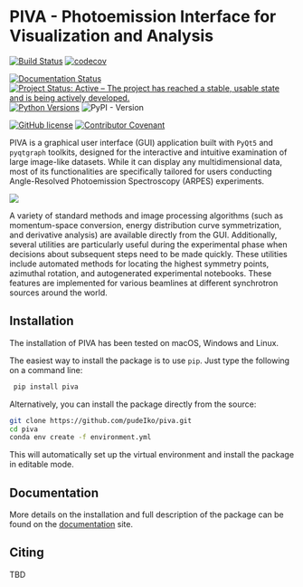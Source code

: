 # PIVA - Photoemission Interface for Visualization and Analysis

[![Build Status](https://github.com/pudeIko/piva/actions/workflows/test.yml/badge.svg)](https://github.com/pudeIko/piva/actions/workflows/test.yml)
[![codecov](https://codecov.io/gh/pudeIko/piva/branch/main/graph/badge.svg?token=<token>)](https://codecov.io/gh/pudeIko/piva)

[![Documentation Status](https://readthedocs.org/projects/piva/badge/?version=latest)](https://piva.readthedocs.io/en/latest/?badge=latest)
[![Project Status: Active – The project has reached a stable, usable state and is being actively developed.](https://www.repostatus.org/badges/latest/active.svg)](https://www.repostatus.org/#active)
[![Python Versions](https://img.shields.io/badge/python-3.10%20|%203.11-blue)](https://www.python.org/)
![PyPI - Version](https://img.shields.io/pypi/v/piva)

[![GitHub license](https://img.shields.io/github/license/pudeIko/piva)](https://github.com/ekiefl/pooltool/blob/master/LICENSE.txt)
[![Contributor Covenant](https://img.shields.io/badge/Contributor%20Covenant-2.1-4baaaa.svg)](code_of_conduct.md)


PIVA is a graphical user interface (GUI) application built with `PyQt5` and 
`pyqtgraph` toolkits, designed for the interactive and intuitive examination 
of large image-like datasets. While it can display any multidimensional data, 
most of its functionalities are specifically tailored for users conducting 
Angle-Resolved Photoemission Spectroscopy (ARPES) experiments.

![](./docs/img/showcase.gif)

A variety of standard methods and image processing algorithms (such as 
momentum-space conversion, energy distribution curve symmetrization, and 
derivative analysis) are available directly from the GUI. Additionally, 
several utilities are particularly useful during the experimental phase when 
decisions about subsequent steps need to be made quickly. These utilities 
include automated methods for locating the highest symmetry points, azimuthal 
rotation, and autogenerated experimental notebooks. These features are 
implemented for various beamlines at different synchrotron sources around the 
world.


## Installation 

The installation of PIVA has been tested on macOS, Windows and Linux.

The easiest way to install the package is to use `pip`. Just type the following 
on a command line:
   ```bash
    pip install piva
   ```

Alternatively, you can install the package directly from the source:
   ```bash
   git clone https://github.com/pudeIko/piva.git
   cd piva
   conda env create -f environment.yml
   ```

This will automatically set up the virtual environment and install the package in 
editable mode.


## Documentation 

More details on the installation and full description of the package can be 
found on the [documentation](https://piva.readthedocs.io/en/latest/) site.


## Citing

TBD